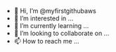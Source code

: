 - 👋 Hi, I’m @myfirstgithubaws
- 👀 I’m interested in ...
- 🌱 I’m currently learning ...
- 💞️ I’m looking to collaborate on ...
- 📫 How to reach me ...

<!---
myfirstgithubaws/myfirstgithubaws is a ✨ special ✨ repository because its `README.md` (this file) appears on your GitHub profile.
You can click the Preview link to take a look at your changes.
--->
